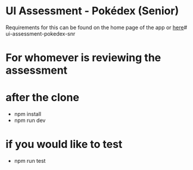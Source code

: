 # UI Assessment - Pokédex (Senior)

Requirements for this can be found on the home page of the app or [here](./src/README.md)# ui-assessment-pokedex-snr

# For whomever is reviewing the assessment
# after the clone 
- npm install
- npm run dev

# if you would like to test
- npm run test